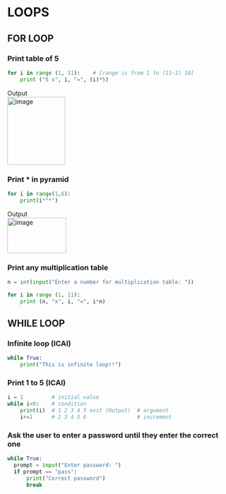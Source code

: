 # LOOPS

## FOR LOOP
### Print table of 5
```py
for i in range (1, 11):    # [range is from 1 to (11-1) 10]
    print ("5 x", i, "=", (i)*5)
```
Output<br>
<img width="131" height="154" alt="image" src="https://github.com/user-attachments/assets/2b8b0f73-981b-452b-8bd3-4e75a08d00d8" />

### Print * in pyramid
```py
for i in range(1,6):
    print(i*"*")
```
Output<br>
<img width="133" height="80" alt="image" src="https://github.com/user-attachments/assets/ba388a76-6ee2-4a75-a806-bb9dcd87d986" />


### Print any multiplication table
```py
n = int(input("Enter a number for multiplication table: "))

for i in range (1, 11):
    print (n, "x", i, "=", i*n)
```

## WHILE LOOP
### Infinite loop (ICAI)
```py
while True:
    print("This is infinite loop!!")
```

### Print 1 to 5 (ICAI)
```py
i = 1         # initial value
while i<6:    # condition
    print(i)  # 1 2 3 4 5 exit (Output)  # argument
    i+=1      # 2 3 4 5 6                # increment
```

### Ask the user to enter a password until they enter the correct one
```py
while True:
  prompt = input("Enter password: ")
  if prompt == "pass":
      print("Correct password")
      break
```

